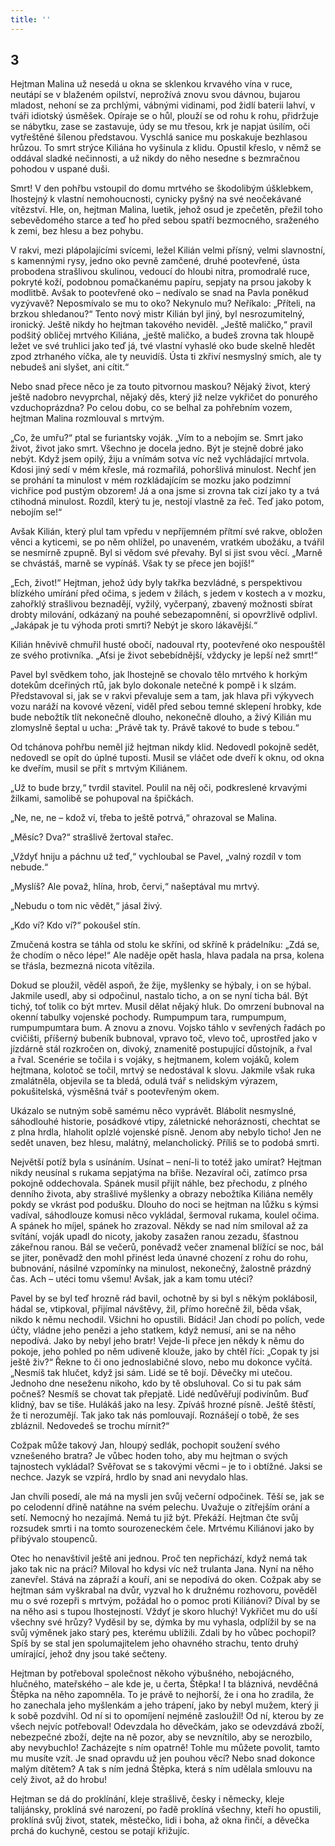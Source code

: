 ```yaml
---
title: ''
---
```


## 3

Hejtman Malina už nesedá u okna se sklenkou krvavého vína v ruce, neutápí se v blaženém opilství, neprožívá znovu svou dávnou, bujarou mladost, nehoní se za prchlými, vábnými vidinami, pod židlí baterii lahví, v tváři idiotský úsměšek. Opíraje se o hůl, plouží se od rohu k rohu, přidržuje se nábytku, zase se zastavuje, údy se mu třesou, krk je napjat úsilím, oči vytřeštěné šílenou představou. Vyschlá sanice mu poskakuje bezhlasou hrůzou. To smrt strýce Kiliána ho vyšinula z klidu. Opustil křeslo, v němž se oddával sladké nečinnosti, a už nikdy do něho nesedne s bezmračnou pohodou v uspané duši.

Smrt! V den pohřbu vstoupil do domu mrtvého se škodolibým úšklebkem, lhostejný k vlastní nemohoucnosti, cynicky pyšný na své neočekávané vítězství. Hle, on, hejtman Malina, luetik, jehož osud je zpečetěn, přežil toho sebevědomého starce a teď ho před sebou spatří bezmocného, sraženého k zemi, bez hlesu a bez pohybu.

V rakvi, mezi plápolajícími svícemi, ležel Kilián velmi přísný, velmi slavnostní, s kamennými rysy, jedno oko pevně zamčené, druhé pootevřené, ústa probodena strašlivou skulinou, vedoucí do hloubi nitra, promodralé ruce, pokryté koží, podobnou pomačkanému papíru, sepjaty na prsou jakoby k modlitbě. Avšak to pootevřené oko – nedívalo se snad na Pavla poněkud vyzývavě? Neposmívalo se mu to oko? Nekynulo mu? Neříkalo: „Příteli, na brzkou shledanou?“ Tento nový mistr Kilián byl jiný, byl nesrozumitelný, ironický. Ještě nikdy ho hejtman takového neviděl. „Ještě maličko,“ pravil podšitý obličej mrtvého Kiliána, „ještě maličko, a budeš zrovna tak hloupě ležet ve své truhlici jako teď já, tvé vlastní vyhaslé oko bude skelně hledět zpod ztrhaného víčka, ale ty neuvidíš. Ústa ti zkřiví nesmyslný smích, ale ty nebudeš ani slyšet, ani cítit.“

Nebo snad přece něco je za touto pitvornou maskou? Nějaký život, který ještě nadobro nevyprchal, nějaký děs, který již nelze vykřičet do ponurého vzduchoprázdna? Po celou dobu, co se belhal za pohřebním vozem, hejtman Malina rozmlouval s mrtvým.

„Co, že umřu?“ ptal se furiantsky voják. „Vím to a nebojím se. Smrt jako život, život jako smrt. Všechno je docela jedno. Být je stejně dobré jako nebýt. Když jsem opilý, žiju a vnímám sotva víc než vychládající mrtvola. Kdosi jiný sedí v mém křesle, má rozmařilá, pohoršlivá minulost. Nechť jen se prohání ta minulost v mém rozkládajícím se mozku jako podzimní vichřice pod pustým obzorem! Já a ona jsme si zrovna tak cizí jako ty a tvá ctihodná minulost. Rozdíl, který tu je, nestojí vlastně za řeč. Teď jako potom, nebojím se!“

Avšak Kilián, který plul tam vpředu v nepříjemném přítmí své rakve, obložen věnci a kyticemi, se po něm ohlížel, po unaveném, vratkém ubožáku, a tvářil se nesmírně zpupně. Byl si vědom své převahy. Byl si jist svou věcí. „Marně se chvástáš, marně se vypínáš. Však ty se přece jen bojíš!“

„Ech, život!“ Hejtman, jehož údy byly takřka bezvládné, s perspektivou blízkého umírání před očima, s jedem v žilách, s jedem v kostech a v mozku, zahořklý strašlivou beznadějí, vyžilý, vyčerpaný, zbavený možnosti sbírat drobty milování, odkázaný na pouhé sebezapomnění, si opovržlivě odplivl. „Jakápak je tu výhoda proti smrti? Nebýt je skoro lákavější.“

Kilián hněvivě chmuřil husté obočí, nadouval rty, pootevřené oko nespouštěl ze svého protivníka. „Aťsi je život sebebídnější, vždycky je lepší než smrt!“

Pavel byl svědkem toho, jak lhostejně se chovalo tělo mrtvého k horkým dotekům dceřiných rtů, jak bylo dokonale netečné k pompě i k slzám. Představoval si, jak se v rakvi převaluje sem a tam, jak hlava při výkyvech vozu naráží na kovové vězení, viděl před sebou temné sklepení hrobky, kde bude nebožtík tlít nekonečně dlouho, nekonečně dlouho, a živý Kilián mu zlomyslně šeptal u ucha: „Právě tak ty. Právě takové to bude s tebou.“

Od tchánova pohřbu neměl již hejtman nikdy klid. Nedovedl pokojně sedět, nedovedl se opít do úplné tuposti. Musil se vláčet ode dveří k oknu, od okna ke dveřím, musil se přít s mrtvým Kiliánem.

„Už to bude brzy,“ tvrdil stavitel. Poulil na něj oči, podkreslené krvavými žilkami, samolibě se pohupoval na špičkách.

„Ne, ne, ne – kdož ví, třeba to ještě potrvá,“ ohrazoval se Malina.

„Měsíc? Dva?“ strašlivě žertoval stařec.

„Vždyť hniju a páchnu už teď,“ vychloubal se Pavel, „valný rozdíl v tom nebude.“

„Myslíš? Ale považ, hlína, hrob, červi,“ našeptával mu mrtvý.

„Nebudu o tom nic vědět,“ jásal živý.

„Kdo ví? Kdo ví?“ pokoušel stín.

Zmučená kostra se táhla od stolu ke skříni, od skříně k prádelníku: „Zdá se, že chodím o něco lépe!“ Ale naděje opět hasla, hlava padala na prsa, kolena se třásla, bezmezná nicota vítězila.

Dokud se ploužil, věděl aspoň, že žije, myšlenky se hýbaly, i on se hýbal. Jakmile usedl, aby si odpočinul, nastalo ticho, a on se nyní ticha bál. Být tichý, toť tolik co být mrtev. Musil dělat nějaký hluk. Do omrzení bubnoval na okenní tabulky vojenské pochody. Rumpumpum tara, rumpumpum, rumpumpumtara bum. A znovu a znovu. Vojsko táhlo v sevřených řadách po cvičišti, příšerný bubeník bubnoval, vpravo toč, vlevo toč, uprostřed jako v jízdárně stál rozkročen on, divoký, znamenitě postupující důstojník, a řval a řval. Scenérie se točila i s vojáky, s hejtmanem, kolem vojáků, kolem hejtmana, kolotoč se točil, mrtvý se nedostával k slovu. Jakmile však ruka zmalátněla, objevila se ta bledá, odulá tvář s nelidským výrazem, pokušitelská, výsměšná tvář s pootevřeným okem.

Ukázalo se nutným sobě samému něco vyprávět. Blábolit nesmyslné, sáhodlouhé historie, posádkové vtipy, záletnické nehoráznosti, chechtat se z plna hrdla, hlaholit oplzlé vojenské písně. Jenom aby nebylo ticho! Jen ne sedět unaven, bez hlesu, malátný, melancholický. Příliš se to podobá smrti.

Největší potíž byla s usínáním. Usínat – není-li to totéž jako umírat? Hejtman nikdy neusínal s rukama sepjatýma na břiše. Nezavíral oči, zatímco prsa pokojně oddechovala. Spánek musil přijít náhle, bez přechodu, z plného denního života, aby strašlivé myšlenky a obrazy nebožtíka Kiliána neměly pokdy se vkrást pod podušku. Dlouho do noci se hejtman na lůžku s kýmsi vadíval, sáhodlouze komusi něco vykládal, šermoval rukama, koulel očima. A spánek ho míjel, spánek ho zrazoval. Někdy se nad ním smiloval až za svítání, voják upadl do nicoty, jakoby zasažen ranou zezadu, šťastnou zákeřnou ranou. Bál se večerů, poněvadž večer znamenal blížící se noc, bál se jiter, poněvadž den mohl přinést leda únavné chození z rohu do rohu, bubnování, násilné vzpomínky na minulost, nekonečný, žalostně prázdný čas. Ach – utéci tomu všemu! Avšak, jak a kam tomu utéci?

Pavel by se byl teď hrozně rád bavil, ochotně by si byl s někým poklábosil, hádal se, vtipkoval, přijímal návštěvy, žil, přímo horečně žil, běda však, nikdo k němu nechodil. Všichni ho opustili. Bídáci! Jan chodí po polích, vede účty, vládne jeho penězi a jeho statkem, když nemusí, ani se na něho nepodívá. Jako by nebyl jeho bratr! Vejde-li přece jen někdy k němu do pokoje, jeho pohled po něm udiveně klouže, jako by chtěl říci: „Copak ty jsi ještě živ?“ Řekne to či ono jednoslabičné slovo, nebo mu dokonce vyčítá. „Nesmíš tak hlučet, když jsi sám. Lidé se tě bojí. Děvečky mi utečou. Jednoho dne neseženu nikoho, kdo by tě obsluhoval. Co si tu pak sám počneš? Nesmíš se chovat tak přepjatě. Lidé nedůvěřují podivínům. Buď klidný, bav se tiše. Hulákáš jako na lesy. Zpíváš hrozné písně. Ještě štěstí, že ti nerozumějí. Tak jako tak nás pomlouvají. Roznášejí o tobě, že ses zbláznil. Nedovedeš se trochu mírnit?“

Cožpak může takový Jan, hloupý sedlák, pochopit soužení svého vznešeného bratra? Je vůbec hoden toho, aby mu hejtman o svých tajnostech vykládal? Svěřovat se s takovými věcmi – je to i obtížné. Jaksi se nechce. Jazyk se vzpírá, hrdlo by snad ani nevydalo hlas.

Jan chvíli posedí, ale má na mysli jen svůj večerní odpočinek. Těší se, jak se po celodenní dřině natáhne na svém pelechu. Uvažuje o zítřejším orání a setí. Nemocný ho nezajímá. Nemá tu již být. Překáží. Hejtman čte svůj rozsudek smrti i na tomto sourozeneckém čele. Mrtvému Kiliánovi jako by přibývalo stoupenců.

Otec ho nenavštívil ještě ani jednou. Proč ten nepřichází, když nemá tak jako tak nic na práci? Miloval ho kdysi víc než trulanta Jana. Nyní na něho zanevřel. Stává na zápraží a kouří, ani se nepodívá do oken. Cožpak aby se hejtman sám vyškrabal na dvůr, vyzval ho k družnému rozhovoru, pověděl mu o své rozepři s mrtvým, požádal ho o pomoc proti Kiliánovi? Díval by se na něho asi s tupou lhostejností. Vždyť je skoro hluchý! Vykřičet mu do uší všechny své hrůzy? Vyděsil by se, dýmka by mu vyhasla, odplížil by se na svůj výměnek jako starý pes, kterému ublížili. Zdali by ho vůbec pochopil? Spíš by se stal jen spolumajitelem jeho ohavného strachu, tento druhý umírající, jehož dny jsou také sečteny.

Hejtman by potřeboval společnost někoho výbušného, nebojácného, hlučného, mateřského – ale kde je, u čerta, Štěpka! I ta bláznivá, nevděčná Štěpka na něho zapomněla. To je právě to nejhorší, že i ona ho zradila, že ho zanechala jeho myšlenkám a jeho trápení, jako by nebyl mužem, který ji k sobě pozdvihl. Od ní si to opomíjení nejméně zasloužil! Od ní, kterou by ze všech nejvíc potřeboval! Odevzdala ho děvečkám, jako se odevzdává zboží, nebezpečné zboží, dejte na ně pozor, aby se nevznítilo, aby se nerozbilo, aby nevybuchlo! Zacházejte s ním opatrně! Tohle mu můžete povolit, tamto mu musíte vzít. Je snad opravdu už jen pouhou věcí? Nebo snad dokonce malým dítětem? A tak s ním jedná Štěpka, která s ním udělala smlouvu na celý život, až do hrobu!

Hejtman se dá do proklínání, kleje strašlivě, česky i německy, kleje talijánsky, proklíná své narození, po řadě proklíná všechny, kteří ho opustili, proklíná svůj život, statek, městečko, lidi i boha, až okna řinčí, a děvečka prchá do kuchyně, cestou se potají křižujíc.
